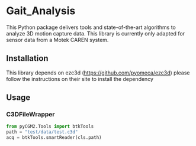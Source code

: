 # Gait_Analysis

This Python package delivers tools and state-of-the-art
algorithms to analyze 3D motion capture data.
This library is currently only adapted for sensor data
from a Motek CAREN system.

## Installation

This library depends on ezc3d  (https://github.com/pyomeca/ezc3d)
please follow the instructions on their site to install the dependency

## Usage

### C3DFileWrapper

```python
from pyCGM2.Tools import btkTools
path = "test/data/test.c3d"
acq = btkTools.smartReader(cls.path)
```
